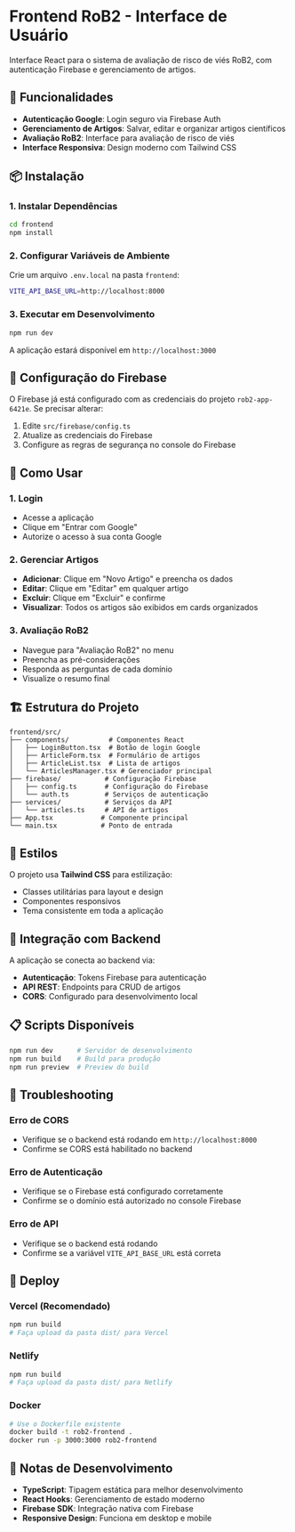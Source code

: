 # Frontend RoB2 - Interface de Usuário

Interface React para o sistema de avaliação de risco de viés RoB2, com autenticação Firebase e gerenciamento de artigos.

## 🚀 Funcionalidades

- **Autenticação Google**: Login seguro via Firebase Auth
- **Gerenciamento de Artigos**: Salvar, editar e organizar artigos científicos
- **Avaliação RoB2**: Interface para avaliação de risco de viés
- **Interface Responsiva**: Design moderno com Tailwind CSS

## 📦 Instalação

### 1. Instalar Dependências
```bash
cd frontend
npm install
```

### 2. Configurar Variáveis de Ambiente
Crie um arquivo `.env.local` na pasta `frontend`:
```bash
VITE_API_BASE_URL=http://localhost:8000
```

### 3. Executar em Desenvolvimento
```bash
npm run dev
```

A aplicação estará disponível em `http://localhost:3000`

## 🔧 Configuração do Firebase

O Firebase já está configurado com as credenciais do projeto `rob2-app-6421e`. Se precisar alterar:

1. Edite `src/firebase/config.ts`
2. Atualize as credenciais do Firebase
3. Configure as regras de segurança no console do Firebase

## 📱 Como Usar

### 1. Login
- Acesse a aplicação
- Clique em "Entrar com Google"
- Autorize o acesso à sua conta Google

### 2. Gerenciar Artigos
- **Adicionar**: Clique em "Novo Artigo" e preencha os dados
- **Editar**: Clique em "Editar" em qualquer artigo
- **Excluir**: Clique em "Excluir" e confirme
- **Visualizar**: Todos os artigos são exibidos em cards organizados

### 3. Avaliação RoB2
- Navegue para "Avaliação RoB2" no menu
- Preencha as pré-considerações
- Responda as perguntas de cada domínio
- Visualize o resumo final

## 🏗️ Estrutura do Projeto

```
frontend/src/
├── components/          # Componentes React
│   ├── LoginButton.tsx  # Botão de login Google
│   ├── ArticleForm.tsx  # Formulário de artigos
│   ├── ArticleList.tsx  # Lista de artigos
│   └── ArticlesManager.tsx # Gerenciador principal
├── firebase/           # Configuração Firebase
│   ├── config.ts       # Configuração do Firebase
│   └── auth.ts         # Serviços de autenticação
├── services/           # Serviços da API
│   └── articles.ts     # API de artigos
├── App.tsx            # Componente principal
└── main.tsx           # Ponto de entrada
```

## 🎨 Estilos

O projeto usa **Tailwind CSS** para estilização:
- Classes utilitárias para layout e design
- Componentes responsivos
- Tema consistente em toda a aplicação

## 🔌 Integração com Backend

A aplicação se conecta ao backend via:
- **Autenticação**: Tokens Firebase para autenticação
- **API REST**: Endpoints para CRUD de artigos
- **CORS**: Configurado para desenvolvimento local

## 📋 Scripts Disponíveis

```bash
npm run dev      # Servidor de desenvolvimento
npm run build    # Build para produção
npm run preview  # Preview do build
```

## 🐛 Troubleshooting

### Erro de CORS
- Verifique se o backend está rodando em `http://localhost:8000`
- Confirme se CORS está habilitado no backend

### Erro de Autenticação
- Verifique se o Firebase está configurado corretamente
- Confirme se o domínio está autorizado no console Firebase

### Erro de API
- Verifique se o backend está rodando
- Confirme se a variável `VITE_API_BASE_URL` está correta

## 🚀 Deploy

### Vercel (Recomendado)
```bash
npm run build
# Faça upload da pasta dist/ para Vercel
```

### Netlify
```bash
npm run build
# Faça upload da pasta dist/ para Netlify
```

### Docker
```bash
# Use o Dockerfile existente
docker build -t rob2-frontend .
docker run -p 3000:3000 rob2-frontend
```

## 📝 Notas de Desenvolvimento

- **TypeScript**: Tipagem estática para melhor desenvolvimento
- **React Hooks**: Gerenciamento de estado moderno
- **Firebase SDK**: Integração nativa com Firebase
- **Responsive Design**: Funciona em desktop e mobile
